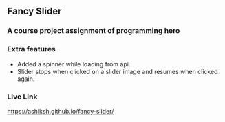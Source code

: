 ## Fancy Slider

### A course project assignment of programming hero

### Extra features 
 * Added a spinner while loading from api.
 * Slider stops when clicked on a slider image and resumes when clicked again.

### Live Link

https://ashiksh.github.io/fancy-slider/
